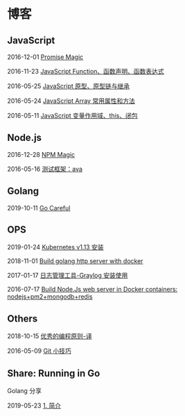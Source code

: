 # 博客

## JavaScript

2016-12-01 [Promise Magic](/posts/javascript/9.md)

2016-11-23 [JavaScript Function、函数声明、函数表达式](/posts/javascript/8.md)

2016-05-25 [JavaScript 原型、原型链与继承](/posts/javascript/6.md)

2016-05-24 [JavaScript Array 常用属性和方法](/posts/javascript/5.md)

2016-05-11 [JavaScript 变量作用域、this、闭包](/posts/javascript/3.md)

## Node.js

2016-12-28 [NPM Magic](/posts/nodejs/10.md)

2016-05-16 [测试框架：ava](/posts/nodejs/4.md)

## Golang

2019-10-11 [Go Careful](/posts/golang/14.md)

## OPS

2019-01-24 [Kubernetes v1.13 安装](/posts/ops/13.md)

2018-11-01 [Build golang http server with docker](/posts/ops/12.md)

2017-01-17 [日志管理工具-Graylog 安装使用](/posts/ops/11.md)

2016-07-17 [Build Node.Js web server in Docker containers: nodejs+pm2+mongodb+redis](/posts/ops/7.md)

## Others

2018-10-15 [优秀的编程原则-译](https://github.com/Dongss/principles-of-good-programming-cn)

2016-05-09 [Git 小技巧](/posts/others/2.md)

## Share: Running in Go

Golang 分享

2019-05-23 [1. 简介](/posts/share/running-in-go/1.md)
